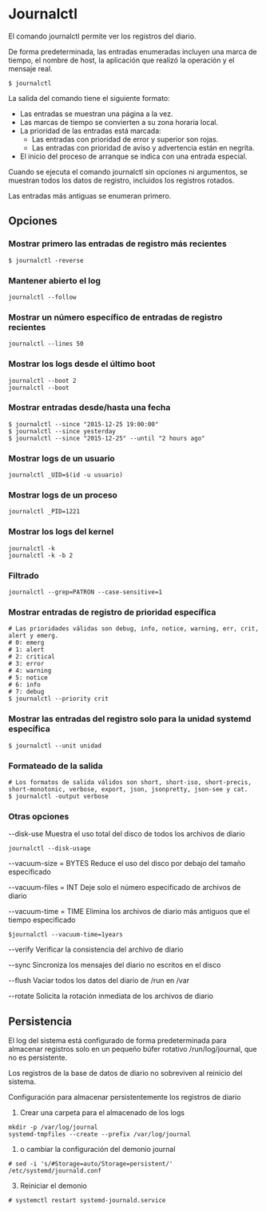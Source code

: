 # Journalctl
El comando journalctl permite ver los registros del diario. 

De forma predeterminada, las entradas enumeradas incluyen una marca de tiempo, el nombre de host, la aplicación que realizó la operación y el mensaje real.
```
$ journalctl
```
La salida del comando tiene el siguiente formato:
- Las entradas se muestran una página a la vez.
- Las marcas de tiempo se convierten a su zona horaria local.
- La prioridad de las entradas está marcada:  
  - Las entradas con prioridad de error y superior son rojas. 
  - Las entradas con prioridad de aviso y advertencia están en negrita.
- El inicio del proceso de arranque se indica con una entrada especial.

Cuando se ejecuta el comando journalctl sin opciones ni argumentos, se muestran todos los datos de registro, incluidos los registros rotados. 

Las entradas más antiguas se enumeran primero. 

## Opciones

### Mostrar primero las entradas de registro más recientes

```
$ journalctl -reverse
```

### Mantener abierto el log
```
journalctl --follow
```

### Mostrar un número específico de entradas de registro recientes
```
journalctl --lines 50
```

### Mostrar los logs desde el último boot
```
journalctl --boot 2
journalctl --boot
```
### Mostrar entradas desde/hasta una fecha
```
$ journalctl --since "2015-12-25 19:00:00"
$ journalctl --since yesterday
$ journalctl --since "2015-12-25" --until "2 hours ago"
```

### Mostrar logs de un usuario
```
journalctl _UID=$(id -u usuario)
```
### Mostrar logs de un proceso
```
journalctl _PID=1221
```
### Mostrar los logs del kernel
```
journalctl -k
journalctl -k -b 2
```
### Filtrado
```
journalctl --grep=PATRON --case-sensitive=1
```
### Mostrar entradas de registro de prioridad específica
```
# Las prioridades válidas son debug, info, notice, warning, err, crit, alert y emerg.
# 0: emerg
# 1: alert
# 2: critical
# 3: error
# 4: warning
# 5: notice
# 6: info
# 7: debug
$ journalctl --priority crit
```

### Mostrar las entradas del registro solo para la unidad systemd específica
```
$ journalctl --unit unidad
```

### Formateado de la salida
```
# Los formatos de salida válidos son short, short-iso, short-precis, short-monotonic, verbose, export, json, jsonpretty, json-see y cat.
$ journalctl -output verbose
```
### Otras opciones
--disk-use Muestra el uso total del disco de todos los archivos de diario
```
journalctl --disk-usage
```
--vacuum-size = BYTES Reduce el uso del disco por debajo del tamaño especificado

--vacuum-files = INT Deje solo el número especificado de archivos de diario

--vacuum-time = TIME Elimina los archivos de diario más antiguos que el tiempo especificado
```
$journalctl --vacuum-time=1years
```
--verify Verificar la consistencia del archivo de diario

--sync Sincroniza los mensajes del diario no escritos en el disco

--flush Vaciar todos los datos del diario de /run en /var

--rotate Solicita la rotación inmediata de los archivos de diario

## Persistencia
El log del sistema está configurado de forma predeterminada para almacenar registros solo en un pequeño búfer rotativo /run/log/journal, que no es persistente.

Los registros de la base de datos de diario no sobreviven al reinicio del sistema.

Configuración para almacenar persistentemente los registros de diario 
1. Crear una carpeta para el almacenado de los logs
```
mkdir -p /var/log/journal
systemd-tmpfiles --create --prefix /var/log/journal
```
1. o cambiar la configuración del demonio journal
```
# sed -i 's/#Storage=auto/Storage=persistent/' /etc/systemd/journald.conf
```
3. Reiniciar el demonio
```
# systemctl restart systemd-journald.service
```
